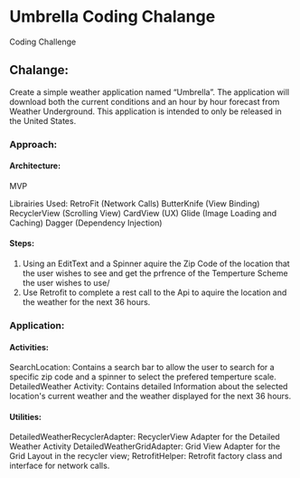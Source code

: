 # Umbrella Coding Chalange
Coding Challenge

## Chalange:
Create a simple weather application named “Umbrella”. The application
will download both the current conditions and an hour by hour forecast from Weather Underground.
This application is intended to only be released in the United States.

### Approach:

#### Architecture:
MVP

Librairies Used:
RetroFit (Network Calls)
ButterKnife (View Binding)
RecyclerView (Scrolling View)
CardView (UX)
Glide (Image Loading and Caching)
Dagger (Dependency Injection)

#### Steps:
1. Using an EditText and a Spinner aquire the Zip Code of the location that the user wishes to see
    and get the prfrence of the Temperture Scheme the user wishes to use/
2. Use Retrofit to complete a rest call to the Api to aquire the location and the weather for the
    next 36 hours.

### Application:

#### Activities:
SearchLocation: Contains a search bar to allow the user to search for a specific zip code and a
    spinner to select the prefered temperture scale.
DetailedWeather Activity: Contains detailed Information about the selected location's current
    weather and the weather displayed for the next 36 hours.

#### Utilities:
DetailedWeatherRecyclerAdapter: RecyclerView Adapter for the Detailed Weather Activity
DetailedWeatherGridAdapter: Grid View Adapter for the Grid Layout in the recycler view;
RetrofitHelper: Retrofit factory class and interface for network calls.

